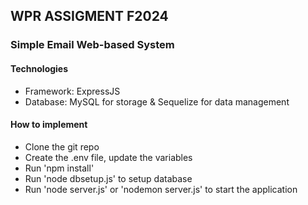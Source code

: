 ## WPR ASSIGMENT F2024

### Simple Email Web-based System

#### Technologies

- Framework: ExpressJS
- Database: MySQL for storage & Sequelize for data management

#### How to implement

- Clone the git repo
- Create the .env file, update the variables
- Run 'npm install'
- Run 'node dbsetup.js' to setup database
- Run 'node server.js' or 'nodemon server.js' to start the application
